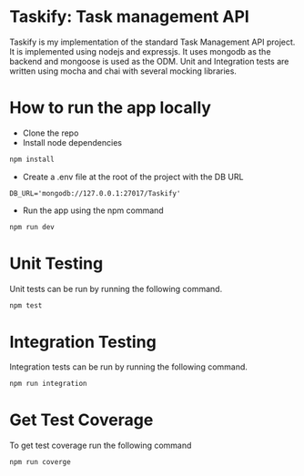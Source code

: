 # Taskify: Task management API

Taskify is my implementation of the standard Task Management API project.
It is implemented using nodejs and expressjs. It uses mongodb as the backend
and mongoose is used as the ODM. Unit and Integration tests are written using
mocha and chai with several mocking libraries.

# How to run the app locally

- Clone the repo
- Install node dependencies
```bash
npm install
```
- Create a .env file at the root of the project with the DB URL
```
DB_URL='mongodb://127.0.0.1:27017/Taskify'
```
- Run the app using the npm command
```bash
npm run dev
```

# Unit Testing

Unit tests can be run by running the following command.

```bash
npm test
```

# Integration Testing

Integration tests can be run by running the following command.

```bash
npm run integration
```

# Get Test Coverage

To get test coverage run the following command

```bash
npm run coverge
```
